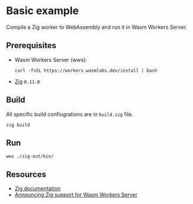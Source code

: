 # Basic example

Compile a Zig worker to WebAssembly and run it in Wasm Workers Server.

## Prerequisites

* Wasm Workers Server (wws):

  ```shell-session
  curl -fsSL https://workers.wasmlabs.dev/install | bash
  ```

* [Zig](https://ziglang.org/download/) `0.11.0`

## Build

All specific build confiugrations are in `build.zig` file.

```shell-session
zig build
```

## Run

```shell-session
wws ./zig-out/bin/
```

## Resources

* [Zig documentation](https://workers.wasmlabs.dev/docs/languages/zig)
* [Announcing Zig support for Wasm Workers Server](https://wasmlabs.dev/articles/Zig-support-on-wasm-workers-server/)
